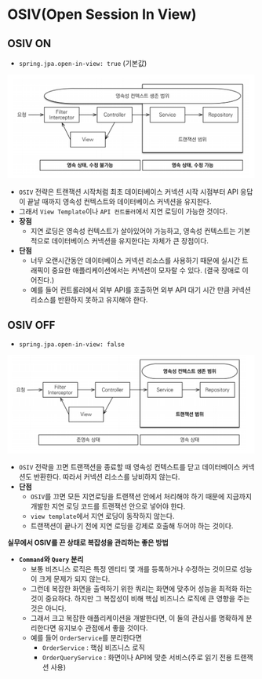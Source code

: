 # OSIV(Open Session In View)

## OSIV ON

- `spring.jpa.open-in-view: true` (기본값)

![img.png](image/img.png)

- `OSIV` 전략은 트랜잭션 시작처럼 최초 데이터베이스 커넥션 시작 시점부터 API 응답이 끝날 때까지 영속성 컨텍스트와 데이터베이스 커넥션을 유지한다.
- 그래서 `View Template`이나 `API 컨트롤러`에서 지연 로딩이 가능한 것이다.
- **장점**
  - 지연 로딩은 영속성 컨텍스트가 살아있어야 가능하고, 영속성 컨텍스트는 기본적으로 데이터베이스 커넥션을 유지한다는 자체가 큰 장점이다.
- **단점**
  - 너무 오랜시간동안 데이터베이스 커넥션 리소스를 사용하기 때문에 실시간 트래픽이 중요한 애플리케이션에서는 커넥션이 모자랄 수 있다. (결국 장애로 이어진다.)
  - 예를 들어 컨트롤러에서 외부 API를 호출하면 외부 API 대기 시간 만큼 커넥션 리소스를 반환하지 못하고 유지해야 한다.

## OSIV OFF

- `spring.jpa.open-in-view: false`

![img_1.png](image/img_1.png)

- `OSIV` 전략을 끄면 트랜잭션을 종료할 때 영속성 컨텍스트를 닫고 데이터베이스 커넥션도 반환한다. 따라서 커넥션 리소스를 낭비하지 않는다.
- **단점**
  - `OSIV`를 끄면 모든 지연로딩을 트랜잭션 안에서 처리해야 하기 때문에 지금까지 개발한 지연 로딩 코드를 트랜잭션 안으로 넣어야 한다.
  - `view template`에서 지연 로딩이 동작하지 않는다. 
  - 트랜잭션이 끝나기 전에 지연 로딩을 강제로 호출해 두어야 하는 것이다.


**실무에서 OSIV를 끈 상태로 복잡성을 관리하는 좋은 방법**

- **`Command`와 `Query` 분리**
  - 보통 비즈니스 로직은 특정 엔티티 몇 개를 등록하거나 수정하는 것이므로 성능이 크게 문제가 되지 않는다.
  - 그런데 복잡한 화면을 출력하기 위한 쿼리는 화면에 맞추어 성능을 최적화 하는 것이 중요하다. 하지만 그 복잡성이 비해 핵심 비즈니스 로직에 큰 영향을 주는 것은 아니다.
  - 그래서 크고 복잡한 애플리케이션을 개발한다면, 이 둘의 관심사를 명확하게 분리한다면 유지보수 관점에서 좋을 것이다.
  - 예를 들어 `OrderService`를 분리한다면
    - `OrderService` : 핵심 비즈니스 로직
    - `OrderQueryService` : 화면이나 API에 맞춘 서비스(주로 읽기 전용 트랜잭션 사용)
